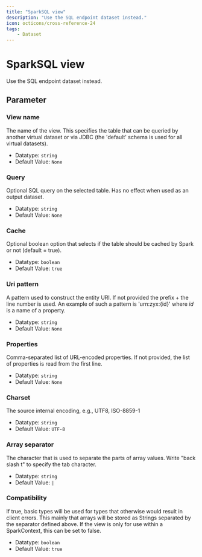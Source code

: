 ```yaml
---
title: "SparkSQL view"
description: "Use the SQL endpoint dataset instead."
icon: octicons/cross-reference-24
tags: 
    - Dataset
---
```

# SparkSQL view
<!-- This file was generated - DO NOT CHANGE IT MANUALLY -->



Use the SQL endpoint dataset instead.

## Parameter

### View name

The name of the view. This specifies the table that can be queried by another virtual dataset or via JDBC (the 'default' schema is used for all virtual datasets).

- Datatype: `string`
- Default Value: `None`



### Query

Optional SQL query on the selected table. Has no effect when used as an output dataset.

- Datatype: `string`
- Default Value: `None`



### Cache

Optional boolean option that selects if the table should be cached by Spark or not (default = true).

- Datatype: `boolean`
- Default Value: `true`



### Uri pattern

A pattern used to construct the entity URI. If not provided the prefix + the line number is used. An example of such a pattern is 'urn:zyx:{id}' where *id* is a name of a property.

- Datatype: `string`
- Default Value: `None`



### Properties

Comma-separated list of URL-encoded properties. If not provided, the list of properties is read from the first line.

- Datatype: `string`
- Default Value: `None`



### Charset

The source internal encoding, e.g., UTF8, ISO-8859-1

- Datatype: `string`
- Default Value: `UTF-8`



### Array separator

The character that is used to separate the parts of array values. Write "back slash t" to specify the tab character.

- Datatype: `string`
- Default Value: `|`



### Compatibility

If true, basic types will be used for types that otherwise would result in client errors. This mainly that arrays will be stored as Strings separated by the separator defined above. If the view is only for use within a SparkContext, this can be set to false.

- Datatype: `boolean`
- Default Value: `true`



